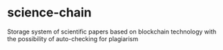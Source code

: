 # science-chain
Storage system of scientific papers based on blockchain technology with the possibility of auto-checking for plagiarism

